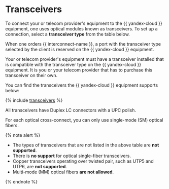 # Transceivers

To connect your or telecom provider's equipment to the {{ yandex-cloud }} equipment, one uses optical modules known as transceivers. To set up a connection, select a **transceiver type** from the table below.

When one orders {{ interconnect-name }}, a port with the transceiver type selected by the client is reserved on the {{ yandex-cloud }} equipment.

Your or telecom provider's equipment must have a transceiver installed that is compatible with the transceiver type on the {{ yandex-cloud }} equipment. It is you or your telecom provider that has to purchase this transceiver on their own.

You can find the transceivers the {{ yandex-cloud }} equipment supports below:

{% include [transceivers](../../_includes/interconnect/transceivers.md) %}

All transceivers have Duplex LC connectors with a UPC polish.

For each optical cross-connect, you can only use single-mode (SM) optical fibers.

{% note alert %}

* The types of transceivers that are not listed in the above table are **not supported**.
* There is **no support** for optical single-fiber transceivers.
* Copper transceivers operating over twisted pair, such as UTP5 and UTP6, are **not supported**.
* Multi-mode (MM) optical fibers **are not allowed**.

{% endnote %}
